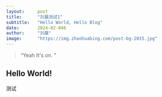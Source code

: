 ```yaml
---
layout:     post 
title:      "刘晨测试1"
subtitle:   "Hello World, Hello Blog"
date:       2024-02-046
author:     "刘晨"
image:      "https://img.zhaohuabing.com/post-bg-2015.jpg"
---
```


> “Yeah It's on. ”


## Hello World!

测试
